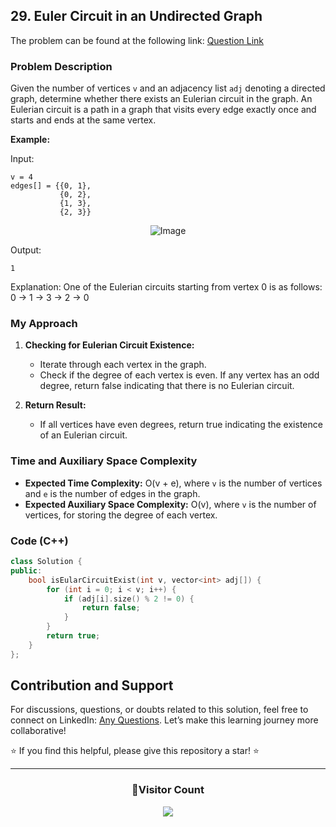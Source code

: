 ## 29. Euler Circuit in an Undirected Graph

The problem can be found at the following link: [Question Link](https://www.geeksforgeeks.org/problems/euler-circuit-in-a-directed-graph/1)

### Problem Description

Given the number of vertices `v` and an adjacency list `adj` denoting a directed graph, determine whether there exists an Eulerian circuit in the graph. An Eulerian circuit is a path in a graph that visits every edge exactly once and starts and ends at the same vertex.

**Example:**

Input:

```
v = 4
edges[] = {{0, 1},
           {0, 2},
           {1, 3},
           {2, 3}}
```

<p align="center">
  <img src="https://github.com/Hunterdii/GeeksforGeeks-POTD/assets/124852522/2028909c-f65e-4c45-92a8-13a2fdcb7a22" alt="Image" />
</p>

Output:

```
1
```

Explanation:
One of the Eulerian circuits starting from vertex 0 is as follows:
0 -> 1 -> 3 -> 2 -> 0

### My Approach

1. **Checking for Eulerian Circuit Existence:**

   - Iterate through each vertex in the graph.
   - Check if the degree of each vertex is even. If any vertex has an odd degree, return false indicating that there is no Eulerian circuit.

2. **Return Result:**
   - If all vertices have even degrees, return true indicating the existence of an Eulerian circuit.

### Time and Auxiliary Space Complexity

- **Expected Time Complexity:** O(v + e), where `v` is the number of vertices and `e` is the number of edges in the graph.
- **Expected Auxiliary Space Complexity:** O(v), where `v` is the number of vertices, for storing the degree of each vertex.

### Code (C++)

```cpp
class Solution {
public:
    bool isEularCircuitExist(int v, vector<int> adj[]) {
        for (int i = 0; i < v; i++) {
            if (adj[i].size() % 2 != 0) {
                return false;
            }
        }
        return true;
    }
};
```

## Contribution and Support

For discussions, questions, or doubts related to this solution, feel free to connect on LinkedIn: [Any Questions](https://www.linkedin.com/in/patel-hetkumar-sandipbhai-8b110525a/). Let’s make this learning journey more collaborative!

⭐ If you find this helpful, please give this repository a star! ⭐

---

<div align="center">
  <h3><b>📍Visitor Count</b></h3>
</div>

<p align="center">
  <img src="https://visitor-badge.laobi.icu/badge?page_id=Hunterdii.GeeksforGeeks-POTD" />
</p>
